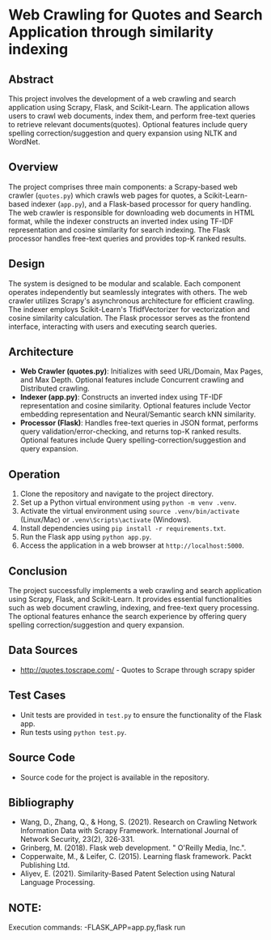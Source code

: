 # Web Crawling for Quotes and Search Application through similarity indexing

## Abstract
This project involves the development of a web crawling and search application using Scrapy, Flask, and Scikit-Learn. The application allows users to crawl web documents, index them, and perform free-text queries to retrieve relevant documents(quotes). Optional features include query spelling correction/suggestion and query expansion using NLTK and WordNet.

## Overview
The project comprises three main components: a Scrapy-based web crawler (`quotes.py`) which crawls web pages for quotes, a Scikit-Learn-based indexer (`app.py`), and a Flask-based processor for query handling. The web crawler is responsible for downloading web documents in HTML format, while the indexer constructs an inverted index using TF-IDF representation and cosine similarity for search indexing. The Flask processor handles free-text queries and provides top-K ranked results.

## Design
The system is designed to be modular and scalable. Each component operates independently but seamlessly integrates with others. The web crawler utilizes Scrapy's asynchronous architecture for efficient crawling. The indexer employs Scikit-Learn's TfidfVectorizer for vectorization and cosine similarity calculation. The Flask processor serves as the frontend interface, interacting with users and executing search queries.

## Architecture
- **Web Crawler (quotes.py)**: Initializes with seed URL/Domain, Max Pages, and Max Depth. Optional features include Concurrent crawling and Distributed crawling.
- **Indexer (app.py)**: Constructs an inverted index using TF-IDF representation and cosine similarity. Optional features include Vector embedding representation and Neural/Semantic search kNN similarity.
- **Processor (Flask)**: Handles free-text queries in JSON format, performs query validation/error-checking, and returns top-K ranked results. Optional features include Query spelling-correction/suggestion and query expansion.

## Operation
1. Clone the repository and navigate to the project directory.
2. Set up a Python virtual environment using `python -m venv .venv`.
3. Activate the virtual environment using `source .venv/bin/activate` (Linux/Mac) or `.venv\Scripts\activate` (Windows).
4. Install dependencies using `pip install -r requirements.txt`.
5. Run the Flask app using `python app.py`.
6. Access the application in a web browser at `http://localhost:5000`.

## Conclusion
The project successfully implements a web crawling and search application using Scrapy, Flask, and Scikit-Learn. It provides essential functionalities such as web document crawling, indexing, and free-text query processing. The optional features enhance the search experience by offering query spelling correction/suggestion and query expansion.

## Data Sources
- http://quotes.toscrape.com/ - Quotes to Scrape through scrapy spider

## Test Cases
- Unit tests are provided in `test.py` to ensure the functionality of the Flask app.
- Run tests using `python test.py`.

## Source Code
- Source code for the project is available in the repository.

## Bibliography
- Wang, D., Zhang, Q., & Hong, S. (2021). Research on Crawling Network Information Data with Scrapy Framework. International Journal of Network Security, 23(2), 326-331.
- Grinberg, M. (2018). Flask web development. " O'Reilly Media, Inc.".
- Copperwaite, M., & Leifer, C. (2015). Learning flask framework. Packt Publishing Ltd.
- Aliyev, E. (2021). Similarity-Based Patent Selection using Natural Language Processing.
## NOTE:
Execution commands:
-FLASK_APP=app.py,flask run  
